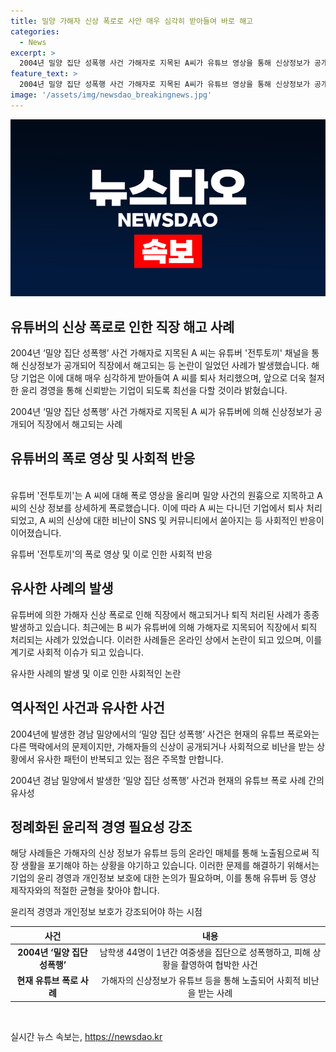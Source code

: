 ```yaml
---
title: 밀양 가해자 신상 폭로로 사안 매우 심각히 받아들여 바로 해고
categories:
  - News
excerpt: >
  2004년 밀양 집단 성폭행 사건 가해자로 지목된 A씨가 유튜브 영상을 통해 신상정보가 공개되면서 직장에서 해고당했다. 유튜버 전투토끼는 A씨를 폭로하며 사안을 논란으로 끌어당겼고, 이로 인해 A씨의 퇴사 후 경찰 수사까지 이어졌다. 이번 사건을 계기로 다른 가해자들도 직장에서 해고나 퇴사하는 사례가 늘고 있으며, 과거 밀양 사건은 여전히 사회적 이슈로 남아 있다.
feature_text: >
  2004년 밀양 집단 성폭행 사건 가해자로 지목된 A씨가 유튜브 영상을 통해 신상정보가 공개되면서 직장에서 해고당했다. 유튜버 전투토끼는 A씨를 폭로하며 사안을 논란으로 끌어당겼고, 이로 인해 A씨의 퇴사 후 경찰 수사까지 이어졌다. 이번 사건을 계기로 다른 가해자들도 직장에서 해고나 퇴사하는 사례가 늘고 있으며, 과거 밀양 사건은 여전히 사회적 이슈로 남아 있다.
image: '/assets/img/newsdao_breakingnews.jpg'
---
```


<p><img src="/assets/img/newsdao_breakingnews.jpg" alt="bookingtag 속보" /></p>

<h2 data-ke-size="size26">유튜버의 신상 폭로로 인한 직장 해고 사례</h2>

<p>2004년 ‘밀양 집단 성폭행’ 사건 가해자로 지목된 A 씨는 유튜버 '전투토끼' 채널을 통해 신상정보가 공개되어 직장에서 해고되는 등 논란이 일었던 사례가 발생했습니다. 해당 기업은 이에 대해 매우 심각하게 받아들여 A 씨를 퇴사 처리했으며, 앞으로 더욱 철저한 윤리 경영을 통해 신뢰받는 기업이 되도록 최선을 다할 것이라 밝혔습니다.</p>

<p data-ke-size="size16">2004년 ‘밀양 집단 성폭행’ 사건 가해자로 지목된 A 씨가 유튜버에 의해 신상정보가 공개되어 직장에서 해고되는 사례</p>

<h2 data-ke-size="size26">유튜버의 폭로 영상 및 사회적 반응</h2>

<p><br />
유튜버 '전투토끼'는 A 씨에 대해 폭로 영상을 올리며 밀양 사건의 원흉으로 지목하고 A 씨의 신상 정보를 상세하게 폭로했습니다. 이에 따라 A 씨는 다니던 기업에서 퇴사 처리되었고, A 씨의 신상에 대한 비난이 SNS 및 커뮤니티에서 쏟아지는 등 사회적인 반응이 이어졌습니다.</p>

<p data-ke-size="size16">유튜버 '전투토끼'의 폭로 영상 및 이로 인한 사회적 반응</p>

<h2 data-ke-size="size26">유사한 사례의 발생</h2>

<p>유튜버에 의한 가해자 신상 폭로로 인해 직장에서 해고되거나 퇴직 처리된 사례가 종종 발생하고 있습니다. 최근에는 B 씨가 유튜버에 의해 가해자로 지목되어 직장에서 퇴직 처리되는 사례가 있었습니다. 이러한 사례들은 온라인 상에서 논란이 되고 있으며, 이를 계기로 사회적 이슈가 되고 있습니다.</p>

<p data-ke-size="size16">유사한 사례의 발생 및 이로 인한 사회적인 논란</p>

<h2 data-ke-size="size26">역사적인 사건과 유사한 사건</h2>

<p>2004년에 발생한 경남 밀양에서의 ‘밀양 집단 성폭행’ 사건은 현재의 유튜브 폭로와는 다른 맥락에서의 문제이지만, 가해자들의 신상이 공개되거나 사회적으로 비난을 받는 상황에서 유사한 패턴이 반복되고 있는 점은 주목할 만합니다.</p>

<p data-ke-size="size16">2004년 경남 밀양에서 발생한 ‘밀양 집단 성폭행’ 사건과 현재의 유튜브 폭로 사례 간의 유사성</p>

<h2 data-ke-size="size26">정례화된 윤리적 경영 필요성 강조</h2>

<p>해당 사례들은 가해자의 신상 정보가 유튜브 등의 온라인 매체를 통해 노출됨으로써 직장 생활을 포기해야 하는 상황을 야기하고 있습니다. 이러한 문제를 해결하기 위해서는 기업의 윤리 경영과 개인정보 보호에 대한 논의가 필요하며, 이를 통해 유튜버 등 영상 제작자와의 적절한 균형을 찾아야 합니다.</p>

<p data-ke-size="size16">윤리적 경영과 개인정보 보호가 강조되어야 하는 시점</p>

<table>
    <thead>
        <tr>
            <th style="text-align: center;">사건</th>
            <th style="text-align: center;">내용</th>
        </tr>
    </thead>
    <tbody>
        <tr>
            <td style="text-align: center;"><b>2004년 ‘밀양 집단 성폭행’</b></td>
            <td style="text-align: center;">남학생 44명이 1년간 여중생을 집단으로 성폭행하고, 피해 상황을 촬영하여 협박한 사건</td>
        </tr>
        <tr>
            <td style="text-align: center;"><b>현재 유튜브 폭로 사례</b></td>
            <td style="text-align: center;">가해자의 신상정보가 유튜브 등을 통해 노출되어 사회적 비난을 받는 사례</td>
        </tr>
    </tbody>
</table>

<p data-ke-size="size16">&nbsp;</p>
실시간 뉴스 속보는, <a href="https://newsdao.kr" rel="dofollow">https://newsdao.kr</a>


